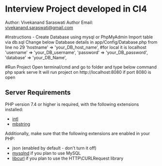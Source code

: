# Interview Project developed in CI4
Author: Vivekanand Saraswati
Author Email: vivekanand.saraswati@gmail.com

#Instructions - 
Create Database using mysql or PhpMyAdmin
Import table via db.sql
Change below Database details in app/Config/Database.php from line no 29
'hostname' => 'your_DB_host_name', #for local it is localhost
'username' => 'your_DB_username',
'password' => 'your_DB_password',
'database' => 'your_DB_Name',

#Run Project
Open terminal/cmd and go to folder and type below command
php spark serve
It will run project on http://localhost:8080 if port 8080 is open

## Server Requirements

PHP version 7.4 or higher is required, with the following extensions installed:

- [intl](http://php.net/manual/en/intl.requirements.php)
- [mbstring](http://php.net/manual/en/mbstring.installation.php)

Additionally, make sure that the following extensions are enabled in your PHP:

- json (enabled by default - don't turn it off)
- [mysqlnd](http://php.net/manual/en/mysqlnd.install.php) if you plan to use MySQL
- [libcurl](http://php.net/manual/en/curl.requirements.php) if you plan to use the HTTP\CURLRequest library
